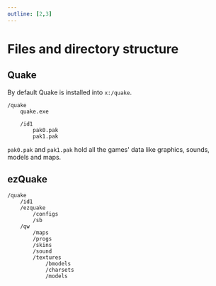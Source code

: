 ```yaml
---
outline: [2,3]
---
```


# Files and directory structure

## Quake

By default Quake is installed into `x:/quake`.

```
/quake
    quake.exe    
    
    /id1
        pak0.pak
        pak1.pak
```

`pak0.pak` and `pak1.pak` hold all the games' data like graphics, sounds, models and maps.

## ezQuake

```
/quake
    /id1
    /ezquake
        /configs
        /sb
    /qw
        /maps
        /progs
        /skins
        /sound
        /textures
            /bmodels
            /charsets
            /models
```
